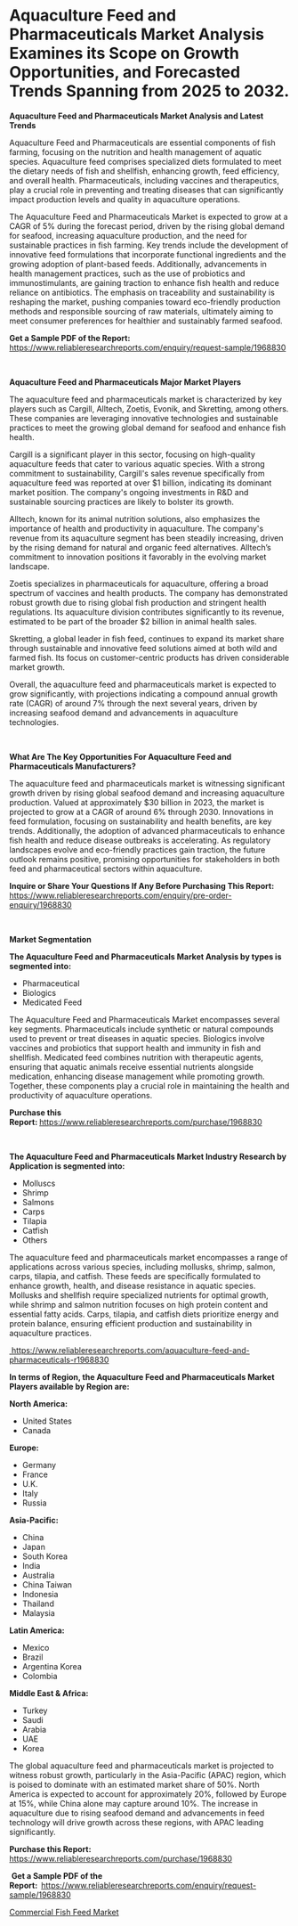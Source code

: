 <p><h1>Aquaculture Feed and Pharmaceuticals Market Analysis Examines its Scope on Growth Opportunities, and Forecasted Trends Spanning from 2025 to 2032.</h1></p><p><strong>Aquaculture Feed and Pharmaceuticals Market Analysis and Latest Trends</strong></p>
<p><p>Aquaculture Feed and Pharmaceuticals are essential components of fish farming, focusing on the nutrition and health management of aquatic species. Aquaculture feed comprises specialized diets formulated to meet the dietary needs of fish and shellfish, enhancing growth, feed efficiency, and overall health. Pharmaceuticals, including vaccines and therapeutics, play a crucial role in preventing and treating diseases that can significantly impact production levels and quality in aquaculture operations.</p><p>The Aquaculture Feed and Pharmaceuticals Market is expected to grow at a CAGR of 5% during the forecast period, driven by the rising global demand for seafood, increasing aquaculture production, and the need for sustainable practices in fish farming. Key trends include the development of innovative feed formulations that incorporate functional ingredients and the growing adoption of plant-based feeds. Additionally, advancements in health management practices, such as the use of probiotics and immunostimulants, are gaining traction to enhance fish health and reduce reliance on antibiotics. The emphasis on traceability and sustainability is reshaping the market, pushing companies toward eco-friendly production methods and responsible sourcing of raw materials, ultimately aiming to meet consumer preferences for healthier and sustainably farmed seafood.</p></p>
<p><strong>Get a Sample PDF of the Report:&nbsp;</strong> <a href="https://www.reliableresearchreports.com/enquiry/request-sample/1968830?utm_campaign=3020&utm_medium=2&utm_source=Github&utm_content=ia&utm_term=30032025&utm_id=aquaculture-feed-and-pharmaceuticals">https://www.reliableresearchreports.com/enquiry/request-sample/1968830</a></p>
<p>&nbsp;</p>
<p><strong>Aquaculture Feed and Pharmaceuticals Major Market Players</strong></p>
<p><p>The aquaculture feed and pharmaceuticals market is characterized by key players such as Cargill, Alltech, Zoetis, Evonik, and Skretting, among others. These companies are leveraging innovative technologies and sustainable practices to meet the growing global demand for seafood and enhance fish health.</p><p>Cargill is a significant player in this sector, focusing on high-quality aquaculture feeds that cater to various aquatic species. With a strong commitment to sustainability, Cargill's sales revenue specifically from aquaculture feed was reported at over $1 billion, indicating its dominant market position. The company's ongoing investments in R&D and sustainable sourcing practices are likely to bolster its growth.</p><p>Alltech, known for its animal nutrition solutions, also emphasizes the importance of health and productivity in aquaculture. The company's revenue from its aquaculture segment has been steadily increasing, driven by the rising demand for natural and organic feed alternatives. Alltech’s commitment to innovation positions it favorably in the evolving market landscape.</p><p>Zoetis specializes in pharmaceuticals for aquaculture, offering a broad spectrum of vaccines and health products. The company has demonstrated robust growth due to rising global fish production and stringent health regulations. Its aquaculture division contributes significantly to its revenue, estimated to be part of the broader $2 billion in animal health sales.</p><p>Skretting, a global leader in fish feed, continues to expand its market share through sustainable and innovative feed solutions aimed at both wild and farmed fish. Its focus on customer-centric products has driven considerable market growth.</p><p>Overall, the aquaculture feed and pharmaceuticals market is expected to grow significantly, with projections indicating a compound annual growth rate (CAGR) of around 7% through the next several years, driven by increasing seafood demand and advancements in aquaculture technologies.</p></p>
<p>&nbsp;</p>
<p><strong>What Are The Key Opportunities For Aquaculture Feed and Pharmaceuticals Manufacturers?</strong></p>
<p><p>The aquaculture feed and pharmaceuticals market is witnessing significant growth driven by rising global seafood demand and increasing aquaculture production. Valued at approximately $30 billion in 2023, the market is projected to grow at a CAGR of around 6% through 2030. Innovations in feed formulation, focusing on sustainability and health benefits, are key trends. Additionally, the adoption of advanced pharmaceuticals to enhance fish health and reduce disease outbreaks is accelerating. As regulatory landscapes evolve and eco-friendly practices gain traction, the future outlook remains positive, promising opportunities for stakeholders in both feed and pharmaceutical sectors within aquaculture.</p></p>
<p><strong>Inquire or Share Your Questions If Any Before Purchasing This Report:</strong> <a href="https://www.reliableresearchreports.com/enquiry/pre-order-enquiry/1968830?utm_campaign=3020&utm_medium=2&utm_source=Github&utm_content=ia&utm_term=30032025&utm_id=aquaculture-feed-and-pharmaceuticals">https://www.reliableresearchreports.com/enquiry/pre-order-enquiry/1968830</a></p>
<p>&nbsp;</p>
<p><strong>Market Segmentation</strong></p>
<p><strong>The Aquaculture Feed and Pharmaceuticals Market Analysis by types is segmented into:</strong></p>
<p><ul><li>Pharmaceutical</li><li>Biologics</li><li>Medicated Feed</li></ul></p>
<p><p>The Aquaculture Feed and Pharmaceuticals Market encompasses several key segments. Pharmaceuticals include synthetic or natural compounds used to prevent or treat diseases in aquatic species. Biologics involve vaccines and probiotics that support health and immunity in fish and shellfish. Medicated feed combines nutrition with therapeutic agents, ensuring that aquatic animals receive essential nutrients alongside medication, enhancing disease management while promoting growth. Together, these components play a crucial role in maintaining the health and productivity of aquaculture operations.</p></p>
<p><strong>Purchase this Report:&nbsp;</strong><a href="https://www.reliableresearchreports.com/purchase/1968830?utm_campaign=3020&utm_medium=2&utm_source=Github&utm_content=ia&utm_term=30032025&utm_id=aquaculture-feed-and-pharmaceuticals">https://www.reliableresearchreports.com/purchase/1968830</a></p>
<p>&nbsp;</p>
<p><strong>The Aquaculture Feed and Pharmaceuticals Market Industry Research by Application is segmented into:</strong></p>
<p><ul><li>Molluscs</li><li>Shrimp</li><li>Salmons</li><li>Carps</li><li>Tilapia</li><li>Catfish</li><li>Others</li></ul></p>
<p><p>The aquaculture feed and pharmaceuticals market encompasses a range of applications across various species, including mollusks, shrimp, salmon, carps, tilapia, and catfish. These feeds are specifically formulated to enhance growth, health, and disease resistance in aquatic species. Mollusks and shellfish require specialized nutrients for optimal growth, while shrimp and salmon nutrition focuses on high protein content and essential fatty acids. Carps, tilapia, and catfish diets prioritize energy and protein balance, ensuring efficient production and sustainability in aquaculture practices.</p></p>
<p><a href="https://www.reliableresearchreports.com/aquaculture-feed-and-pharmaceuticals-r1968830?utm_campaign=3020&utm_medium=2&utm_source=Github&utm_content=ia&utm_term=30032025&utm_id=aquaculture-feed-and-pharmaceuticals">&nbsp;https://www.reliableresearchreports.com/aquaculture-feed-and-pharmaceuticals-r1968830</a></p>
<p><strong>In terms of Region, the Aquaculture Feed and Pharmaceuticals Market Players available by Region are:</strong></p>
<p>
    <p> <strong> North America: </strong>
        <ul>
            <li>United States</li>
            <li>Canada</li>
        </ul>
        </p> 
    <p> <strong> Europe: </strong>
        <ul>
            <li>Germany</li>
            <li>France</li>
            <li>U.K.</li>
            <li>Italy</li>
            <li>Russia</li>
        </ul>
        </p> 
    <p> <strong> Asia-Pacific: </strong>
        <ul>
            <li>China</li>
            <li>Japan</li>
            <li>South Korea</li>
            <li>India</li>
            <li>Australia</li>
            <li>China Taiwan</li>
            <li>Indonesia</li>
            <li>Thailand</li>
            <li>Malaysia</li>
        </ul>
        </p> 
    <p> <strong> Latin America: </strong>
        <ul>
            <li>Mexico</li>
            <li>Brazil</li>
            <li>Argentina Korea</li>
            <li>Colombia</li>
        </ul>
        </p> 
    <p> <strong> Middle East & Africa: </strong>
        <ul>
            <li>Turkey</li>
            <li>Saudi</li>
            <li>Arabia</li>
            <li>UAE</li>
            <li>Korea</li>
        </ul>
    </p>
    </p>
<p><p>The global aquaculture feed and pharmaceuticals market is projected to witness robust growth, particularly in the Asia-Pacific (APAC) region, which is poised to dominate with an estimated market share of 50%. North America is expected to account for approximately 20%, followed by Europe at 15%, while China alone may capture around 10%. The increase in aquaculture due to rising seafood demand and advancements in feed technology will drive growth across these regions, with APAC leading significantly.</p></p>
<p><strong>Purchase this Report: </strong><a href="https://www.reliableresearchreports.com/purchase/1968830?utm_campaign=3020&utm_medium=2&utm_source=Github&utm_content=ia&utm_term=30032025&utm_id=aquaculture-feed-and-pharmaceuticals">https://www.reliableresearchreports.com/purchase/1968830</a></p>
<p>&nbsp;<strong>Get a Sample PDF of the Report:&nbsp;&nbsp;</strong><a href="https://www.reliableresearchreports.com/enquiry/request-sample/1968830?utm_campaign=3020&utm_medium=2&utm_source=Github&utm_content=ia&utm_term=30032025&utm_id=aquaculture-feed-and-pharmaceuticals">https://www.reliableresearchreports.com/enquiry/request-sample/1968830</a></p>
<p><strong></strong></p>
<p><p><a href="https://github.com/hannajuana198484/Market-Research-Report-List-1/blob/main/commercial-fish-feed-market.md?utm_campaign=3020&utm_medium=2&utm_source=Github&utm_content=ia&utm_term=30032025&utm_id=aquaculture-feed-and-pharmaceuticals">Commercial Fish Feed Market</a></p></p>